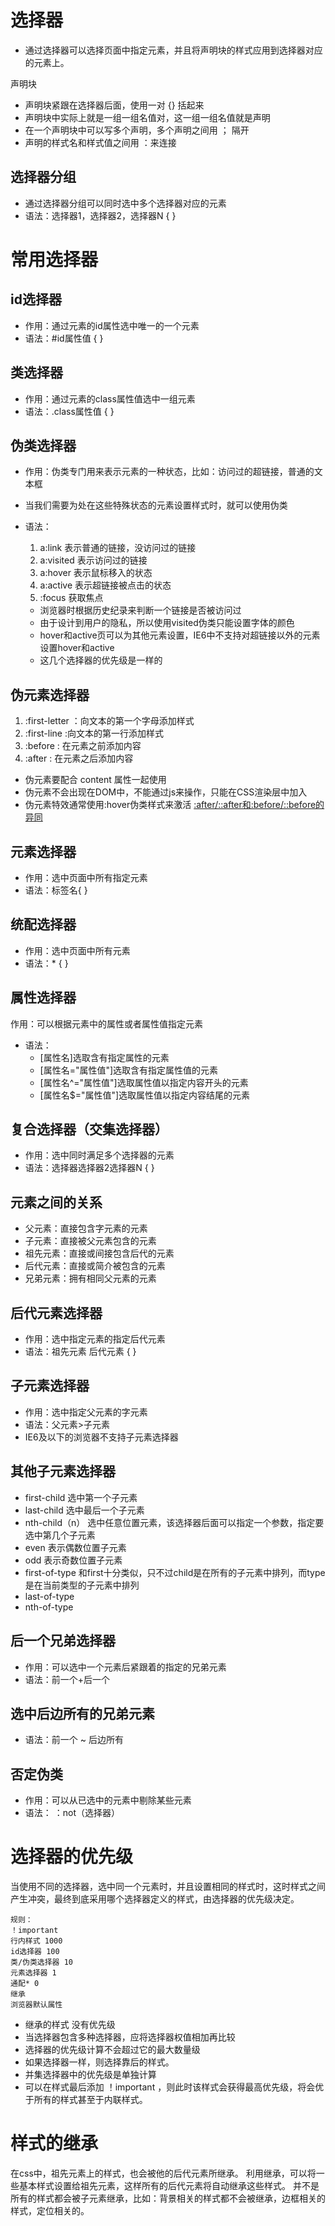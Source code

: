 # 选择器
- 通过选择器可以选择页面中指定元素，并且将声明块的样式应用到选择器对应的元素上。

声明块
- 声明块紧跟在选择器后面，使用一对 {} 括起来
- 声明块中实际上就是一组一组名值对，这一组一组名值就是声明
- 在一个声明块中可以写多个声明，多个声明之间用 ； 隔开
- 声明的样式名和样式值之间用 ：来连接
## 选择器分组 
  - 通过选择器分组可以同时选中多个选择器对应的元素
  - 语法：选择器1，选择器2，选择器N {  }

# 常用选择器
## id选择器
  - 作用：通过元素的id属性选中唯一的一个元素
  - 语法：#id属性值 {  }
## 类选择器
  - 作用：通过元素的class属性值选中一组元素
  - 语法：.class属性值 {  }
## 伪类选择器
  - 作用：伪类专门用来表示元素的一种状态，比如：访问过的超链接，普通的文本框
  - 当我们需要为处在这些特殊状态的元素设置样式时，就可以使用伪类
  - 语法：
    1. a:link 表示普通的链接，没访问过的链接
    2. a:visited 表示访问过的链接
    3. a:hover 表示鼠标移入的状态
    4. a:active 表示超链接被点击的状态
    5. :focus 获取焦点

    - 浏览器时根据历史纪录来判断一个链接是否被访问过
    - 由于设计到用户的隐私，所以使用visited伪类只能设置字体的颜色
    - hover和active页可以为其他元素设置，IE6中不支持对超链接以外的元素设置hover和active
    - 这几个选择器的优先级是一样的
## 伪元素选择器
1. :first-letter ：向文本的第一个字母添加样式
2. :first-line :向文本的第一行添加样式
3. :before : 在元素之前添加内容
4. :after : 在元素之后添加内容

- 伪元素要配合 content 属性一起使用
- 伪元素不会出现在DOM中，不能通过js来操作，只能在CSS渲染层中加入
- 伪元素特效通常使用:hover伪类样式来激活
[:after/::after和:before/::before的异同](https://blog.csdn.net/b954960630/article/details/79575622)
## 元素选择器
  - 作用：选中页面中所有指定元素
  - 语法：标签名{  }
## 统配选择器
  - 作用：选中页面中所有元素
  - 语法：* {  }
## 属性选择器
作用：可以根据元素中的属性或者属性值指定元素
- 语法：
  - [属性名]选取含有指定属性的元素
  - [属性名="属性值"]选取含有指定属性值的元素
  - [属性名^="属性值"]选取属性值以指定内容开头的元素
  - [属性名$="属性值"]选取属性值以指定内容结尾的元素

## 复合选择器（交集选择器）
  - 作用：选中同时满足多个选择器的元素
  - 语法：选择器选择器2选择器N {  }

## 元素之间的关系
- 父元素：直接包含字元素的元素
- 子元素：直接被父元素包含的元素
- 祖先元素：直接或间接包含后代的元素
- 后代元素：直接或简介被包含的元素
- 兄弟元素：拥有相同父元素的元素
## 后代元素选择器
  - 作用：选中指定元素的指定后代元素
  - 语法：祖先元素 后代元素 {  }
## 子元素选择器
  - 作用：选中指定父元素的字元素
  - 语法：父元素>子元素
  - IE6及以下的浏览器不支持子元素选择器
## 其他子元素选择器
- first-child 选中第一个子元素
- last-child 选中最后一个子元素
- nth-child（n） 选中任意位置元素，该选择器后面可以指定一个参数，指定要选中第几个子元素
- even 表示偶数位置子元素
- odd 表示奇数位置子元素
- first-of-type 和first十分类似，只不过child是在所有的子元素中排列，而type是在当前类型的子元素中排列
- last-of-type
- nth-of-type
## 后一个兄弟选择器
- 作用：可以选中一个元素后紧跟着的指定的兄弟元素
- 语法：前一个+后一个
## 选中后边所有的兄弟元素
- 语法：前一个 ~ 后边所有

## 否定伪类
- 作用：可以从已选中的元素中剔除某些元素
- 语法： ：not（选择器）




# 选择器的优先级
当使用不同的选择器，选中同一个元素时，并且设置相同的样式时，这时样式之间产生冲突，最终到底采用哪个选择器定义的样式，由选择器的优先级决定。
```
规则：
！important
行内样式 1000
id选择器 100
类/伪类选择器 10
元素选择器 1
通配* 0
继承
浏览器默认属性
```
- 继承的样式 没有优先级
- 当选择器包含多种选择器，应将选择器权值相加再比较
- 选择器的优先级计算不会超过它的最大数量级
- 如果选择器一样，则选择靠后的样式。
- 并集选择器中的优先级是单独计算
- 可以在样式最后添加 ！important ，则此时该样式会获得最高优先级，将会优于所有的样式甚至于内联样式。

# 样式的继承
在css中，祖先元素上的样式，也会被他的后代元素所继承。
利用继承，可以将一些基本样式设置给祖先元素，这样所有的后代元素将自动继承这些样式。
并不是所有的样式都会被子元素继承，比如：背景相关的样式都不会被继承，边框相关的样式，定位相关的。
